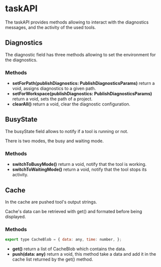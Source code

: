 # taskAPI

The taskAPI provides methods allowing to interact with the diagnostics messages, and the activity of the used tools.

## Diagnostics

The diagnostic field has three methods allowing to set the environment for the diagnostics.

### Methods

* **setForPath(publishDiagnostics: PublishDiagnosticsParams)** return a void, assigns diagnostics to a given path.
* **setForWorkspace(publishDiagnostics: PublishDiagnosticsParams)** return a void, sets the path of a project.
* **clearAll()** return a void, clear the diagnostic configuration.

## BusyState

The busyState field allows to notify if a tool is running or not.

There is two modes, the busy and waiting mode.

### Methods

* **switchToBusyMode()** return a void, notify that the tool is working.
* **switchToWaitingMode()** return a void, notify that the tool stops its activity.

## Cache

In the cache are pushed tool's output strings.

Cache's data can be retrieved with get() and formated before being displayed.

### Methods

```js
export type CacheBlob = { data: any, time: number, };
```

* **get()** return a list of CacheBlob which contains the data.
* **push(data: any)** return a void, this method take a data and add it in the cache list returned by the get() method.
